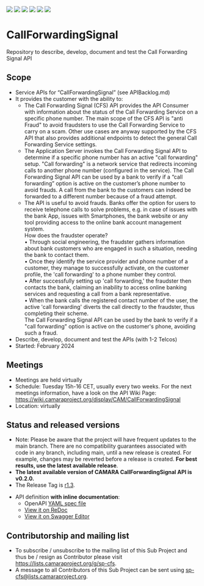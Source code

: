 <a href="https://github.com/camaraproject/CallForwardingSignal/commits/" title="Last Commit"><img src="https://img.shields.io/github/last-commit/camaraproject/CallForwardingSignal?style=plastic"></a>
<a href="https://github.com/camaraproject/CallForwardingSignal/issues" title="Open Issues"><img src="https://img.shields.io/github/issues/camaraproject/CallForwardingSignal?style=plastic"></a>
<a href="https://github.com/camaraproject/CallForwardingSignal/pulls" title="Open Pull Requests"><img src="https://img.shields.io/github/issues-pr/camaraproject/CallForwardingSignal?style=plastic"></a>
<a href="https://github.com/camaraproject/CallForwardingSignal/graphs/contributors" title="Contributors"><img src="https://img.shields.io/github/contributors/camaraproject/CallForwardingSignal?style=plastic"></a>
<a href="https://github.com/camaraproject/CallForwardingSignal" title="Repo Size"><img src="https://img.shields.io/github/repo-size/camaraproject/CallForwardingSignal?style=plastic"></a>
<a href="https://github.com/camaraproject/CallForwardingSignal/blob/main/LICENSE" title="License"><img src="https://img.shields.io/badge/License-Apache%202.0-green.svg?style=plastic"></a>

# CallForwardingSignal
Repository to describe, develop, document and test the Call Forwarding Signal API

## Scope
* Service APIs for “CallForwardingSignal” (see APIBacklog.md)  
* It provides the customer with the ability to:  
  * The Call Forwarding Signal (CFS) API provides the API Consumer with information about the status of the Call Forwarding Service on a specific phone number. The main scope of the CFS API is "anti Fraud" to avoid fraudsters to use the Call Forwarding Service to carry on a scam. Other use cases are anyway supported by the CFS API that also provides additional endpoints to detect the general Call Forwarding Service settings.
  * The Application Server invokes the Call Forwarding Signal API to determine if a specific phone number has an active "call forwarding" setup. "Call forwarding" is a network service that redirects incoming calls to another phone number (configured in the service). The Call Forwarding Signal API can be used by a bank to verify if a “call forwarding” option is active on the customer’s phone number to avoid frauds. A call from the bank to the customers can indeed be forwarded to a different number because of a fraud attempt.
  * The API is useful to avoid frauds. Banks offer the option for users to receive telephone calls to solve problems, e.g. in case of issues with the bank App, issues with Smartphones, the bank website or any tool providing access to the online bank account management system.<br>How does the fraudster operate?<br>• Through social engineering, the fraudster gathers information about bank customers who are engaged in such a situation, needing the bank to contact them.<br>• Once they identify the service provider and phone number of a customer, they manage to successfully activate, on the customer profile, the 'call forwarding' to a phone number they control.<br>• After successfully setting up 'call forwarding,' the fraudster then contacts the bank, claiming an inability to access online banking services and requesting a call from a bank representative. <br>• When the bank calls the registered contact number of the user, the active 'call forwarding' diverts the call directly to the fraudster, thus completing their scheme.<br> The Call Forwarding Signal API can be used by the bank to verify if a "call forwarding" option is active on the customer's phone, avoiding such a fraud.
* Describe, develop, document and test the APIs (with 1-2 Telcos)  
* Started: February 2024 

## Meetings
* Meetings are held virtually
* Schedule: Tuesday 15h-16 CET, usually every two weeks. For the next meetings information, have a look on the API Wiki Page: https://wiki.camaraproject.org/display/CAM/CallForwardingSignal
* Location: virtually

## Status and released versions

* Note: Please be aware that the project will have frequent updates to the main branch. There are no compatibility guarantees associated with code in any branch, including main, until a new release is created. For example, changes may be reverted before a release is created. **For best results, use the latest available release**.
* **The latest available version of CAMARA CallForwardingSignal API is v0.2.0.**
* The Release Tag is [r1.3](https://github.com/camaraproject/CallForwardingSignal/releases/tag/r1.3).
- API definition **with inline documentation**:
  - OpenAPI [YAML spec file](https://github.com/camaraproject/CallForwardingSignal/blob/r1.3/code/API_definitions/Call-Forwarding-Signal.yaml)
  - [View it on ReDoc](https://redocly.github.io/redoc/?url=https://raw.githubusercontent.com/camaraproject/CallForwardingSignal/r1.3/code/API_definitions/Call-Forwarding-Signal.yaml&nocors)
  - [View it on Swagger Editor](https://editor.swagger.io/?url=https://raw.githubusercontent.com/camaraproject/CallForwardingSignal/r1.3/code/API_definitions/Call-Forwarding-Signal.yaml)
## Contributorship and mailing list
* To subscribe / unsubscribe to the mailing list of this Sub Project and thus be / resign as Contributor please visit <https://lists.camaraproject.org/g/sp-cfs>.
* A message to all Contributors of this Sub Project can be sent using <sp-cfs@lists.camaraproject.org>.
